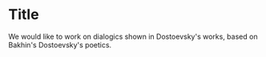 # Title

We would like to work on dialogics shown in Dostoevsky's works, based on Bakhin's Dostoevsky's poetics.  
